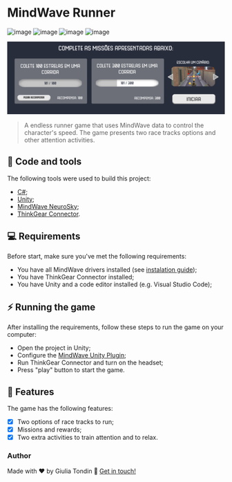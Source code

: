 # MindWave Runner

![image](https://img.shields.io/github/languages/count/giuliatondin/unity-mindwave-runner?color=%23ffd103&style=for-the-badge)
![image](https://img.shields.io/github/languages/top/giuliatondin/unity-mindwave-runner?color=%23ffd103&style=for-the-badge)
![image](https://img.shields.io/github/repo-size/giuliatondin/unity-mindwave-runner?color=%23ffd103&style=for-the-badge)
![image](https://img.shields.io/github/license/giuliatondin/unity-mindwave-runner?color=%23ffd103&style=for-the-badge)

<img src="mindwave-runner-banner.png" alt="Banner do repositório">

> A endless runner game that uses MindWave data to control the character's speed. The game presents two race tracks options and other attention activities.

## 🚀 Code and tools
The following tools were used to build this project:

* [C#](docs.microsoft.com/dotnet/csharp/);
* [Unity](https://unity.com);
* [MindWave NeuroSky](http://developer.neurosky.com/docs/doku.php?id=mindwave);
* [ThinkGear Connector](http://developer.neurosky.com/docs/doku.php?id=thinkgear_connector_tgc).

## 💻 Requirements

Before start, make sure you've met the following requirements:
* You have all MindWave drivers installed (see [instalation guide](http://developer.neurosky.com/docs/doku.php?id=mindwave));
* You have ThinkGear Connector installed;
* You have Unity and a code editor installed (e.g. Visual Studio Code);

## ⚡ Running the game

After installing the requirements, follow these steps to run the game on your computer:
* Open the project in Unity;
* Configure the [MindWave Unity Plugin](https://github.com/hubertgdev/mindwave-unity);
* Run ThinkGear Connector and turn on the headset;
* Press "play" button to start the game.

## 🎯 Features

The game has the following features:
- [x] Two options of race tracks to run;
- [x] Missions and rewards;
- [x] Two extra activities to train attention and to relax.

### Author
Made with ❤️ by Giulia Tondin 👋 <a href="https://github.com/giuliatondin">Get in touch!</a>